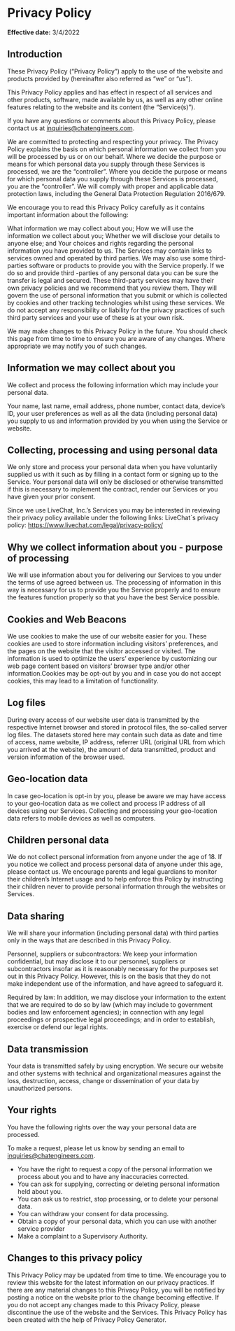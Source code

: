 # Privacy Policy

**Effective date:** 3/4/2022

## Introduction

These Privacy Policy (“Privacy Policy”) apply to the use of the website and products provided by (hereinafter also referred as “we” or “us”).

This Privacy Policy applies and has effect in respect of all services and other products, software, made available by us, as well as any other online features relating to the website and its content (the “Service(s)”).

If you have any questions or comments about this Privacy Policy, please contact us at inquiries@chatengineers.com.

We are committed to protecting and respecting your privacy. The Privacy Policy explains the basis on which personal information we collect from you will be processed by us or on our behalf. Where we decide the purpose or means for which personal data you supply through these Services is processed, we are the “controller”. Where you decide the purpose or means for which personal data you supply through these Services is processed, you are the “controller”. We will comply with proper and applicable data protection laws, including the General Data Protection Regulation 2016/679.

We encourage you to read this Privacy Policy carefully as it contains important information about the following:

What information we may collect about you;
How we will use the information we collect about you;
Whether we will disclose your details to anyone else; and
Your choices and rights regarding the personal information you have provided to us.
The Services may contain links to services owned and operated by third parties. We may also use some third-parties software or products to provide you with the Service properly. If we do so and provide third -parties of any personal data you can be sure the transfer is legal and secured. These third-party services may have their own privacy policies and we recommend that you review them. They will govern the use of personal information that you submit or which is collected by cookies and other tracking technologies whilst using these services. We do not accept any responsibility or liability for the privacy practices of such third party services and your use of these is at your own risk.

We may make changes to this Privacy Policy in the future. You should check this page from time to time to ensure you are aware of any changes. Where appropriate we may notify you of such changes.

## Information we may collect about you

We collect and process the following information which may include your personal data.

Your name, last name, email address, phone number, contact data, device’s ID, your user preferences as well as all the data (including personal data) you supply to us and information provided by you when using the Service or website.

## Collecting, processing and using personal data

We only store and process your personal data when you have voluntarily supplied us with it such as by filling in a contact form or signing up to the Service. Your personal data will only be disclosed or otherwise transmitted if this is necessary to implement the contract, render our Services or you have given your prior consent.

Since we use LiveChat, Inc.’s Services you may be interested in reviewing their privacy policy available under the following links:
LiveChat`s privacy policy: https://www.livechat.com/legal/privacy-policy/

## Why we collect information about you - purpose of processing

We will use information about you for delivering our Services to you under the terms of use agreed between us. The processing of information in this way is necessary for us to provide you the Service properly and to ensure the features function properly so that you have the best Service possible.

## Cookies and Web Beacons

We use cookies to make the use of our website easier for you. These cookies are used to store information including visitors’ preferences, and the pages on the website that the visitor accessed or visited. The information is used to optimize the users’ experience by customizing our web page content based on visitors’ browser type and/or other information.Cookies may be opt-out by you and in case you do not accept cookies, this may lead to a limitation of functionality.

## Log files

During every access of our website user data is transmitted by the respective Internet browser and stored in protocol files, the so-called server log files. The datasets stored here may contain such data as date and time of access, name website, IP address, referrer URL (original URL from which you arrived at the website), the amount of data transmitted, product and version information of the browser used.

## Geo-location data

In case geo-location is opt-in by you, please be aware we may have access to your geo-location data as we collect and process IP address of all devices using our Services. Collecting and processing your geo-location data refers to mobile devices as well as computers.

## Children personal data

We do not collect personal information from anyone under the age of 18. If you notice we collect and process personal data of anyone under this age, please contact us. We encourage parents and legal guardians to monitor their children’s Internet usage and to help enforce this Policy by instructing their children never to provide personal information through the websites or Services.

## Data sharing

We will share your information (including personal data) with third parties only in the ways that are described in this Privacy Policy.

Personnel, suppliers or subcontractors: We keep your information confidential, but may disclose it to our personnel, suppliers or subcontractors insofar as it is reasonably necessary for the purposes set out in this Privacy Policy. However, this is on the basis that they do not make independent use of the information, and have agreed to safeguard it.

Required by law: In addition, we may disclose your information to the extent that we are required to do so by law (which may include to government bodies and law enforcement agencies); in connection with any legal proceedings or prospective legal proceedings; and in order to establish, exercise or defend our legal rights.

## Data transmission

Your data is transmitted safely by using encryption. We secure our website and other systems with technical and organizational measures against the loss, destruction, access, change or dissemination of your data by unauthorized persons.

## Your rights

You have the following rights over the way your personal data are processed.

To make a request, please let us know by sending an email to inquiries@chatengineers.com.

- You have the right to request a copy of the personal information we process about you and to have any inaccuracies corrected.
- You can ask for supplying, correcting or deleting personal information held about you.
- You can ask us to restrict, stop processing, or to delete your personal data.
- You can withdraw your consent for data processing.
- Obtain a copy of your personal data, which you can use with another service provider
- Make a complaint to a Supervisory Authority.

## Changes to this privacy policy

This Privacy Policy may be updated from time to time. We encourage you to review this website for the latest information on our privacy practices. If there are any material changes to this Privacy Policy, you will be notified by posting a notice on the website prior to the change becoming effective. If you do not accept any changes made to this Privacy Policy, please discontinue the use of the website and the Services. This Privacy Policy has been created with the help of Privacy Policy Generator.
